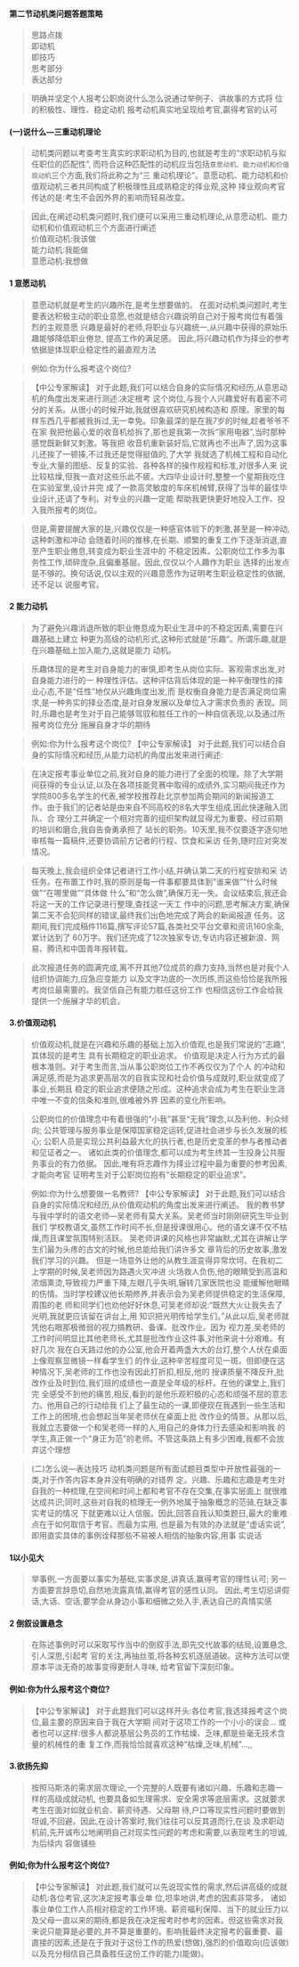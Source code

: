#### 第二节动机类问题答题策略
>   思路点拨   
    即动机   
    即技巧   
    思考部分   
    表达部分   

>   明确并坚定个人报考公职岗说什么怎么说通过举例子、讲故事的方式将
位的积极性、理性、稳定动机
报考动机真实地呈现给考官,贏得考官的认可


#### (一)说什么—三重动机理论
>   动机类问题以考查考生真实的求职动机为目的,也就是考生的“求职动机与拟任职位的匹配性”,
而符合这种匹配性的动机应当包括`意愿动机、能力动机和价值观动机`三个方面,我们将此称之为“三
重动机理论”。意愿动机、能力动机和价值观动机三者共同构成了积极理性且成熟稳定的择业观,这种
择业观向考官传达的是:考生不会因外界的影响而轻易改变。

>   因此,在阐述动机类问题时,我们便可以采用三重动机理论,从意愿动机、能力动机和价值观动机三个方面进行阐述    
    价值观动机:我该做    
    能力动机:我能做    
    意愿动机:我想做    

#### 1 意愿动机
>   意愿动机就是考生的兴趣所在,是考生想要做的。
在面对动机类问题时,考生要表达积极主动的职业意愿,也就是结合兴趣说明自己对于报考岗位有着强烈的主观意愿
兴趣是最好的老师,将职业与兴趣统一,从兴趣中获得的原始乐趣能够降低职业倦怠,
提高工作的满足感。
因此,将兴趣动机作为择业的参考依据是体现职业稳定性的最直观方法

>   例如:你为什么报考这个岗位?

>   【中公专家解读】
对于此题,我们可以结合自身的实际情况和经历,从意思动机的角度出发来进行测述:决定根考
这个岗位,与我个人兴趣爱好有着密不可分的关系。从很小的时候开始,我就很喜欢研究机械构造和
原理。家里的每样东西几乎都被我拆过,无一幸免。印象最深的是在我7岁的时候,趁者爷爷不在家
我把他最心爱的收音机给拆了,那也是我第一次拆“家用电器”,当时那种感觉既新鲜又刺激。等我把
收音机重新装好后,它就再也不出声了,因为这事儿还挨了一顿揍,不过我还是觉得挺值的,了大学
我就选了机械工程和自动化专业,大量的图纸、反复的实验、各种各样的操作规程和标准,对很多人来
说比较枯燥,但我一直对这些乐此不疲。大四毕业设计时,整整一个星期我吃住在实验室里,设计并完
成了一款高灵敏度的车床机械臂,获得了当年的最佳毕业设计,还请了专利。对专业的兴趣一定能
帮助我更快更好地投入工作、投入我所报考的岗位。

>   但是,需要提醒大家的是,兴趣仅仅是一种感官体验下的刺激,甚至是一种冲动,这种刺激和冲动
会随着时间的推移,在长期、顺繁的重复工作下逐渐消退,直至产生职业倦息,转变成为职业生涯中的
不稳定因素。公职岗位工作多为事务性工作,琐碎庞杂,且偏重基层。因此,仅仅以个人趣作为职业
选择的出发点是不够的。换句话说,仅以主观的兴趣意愿作为证明考生职业稳定性的依据,还不足以
说服考官。

#### 2 能力动机
>   为了避免兴趣消退所致的职业倦息成为职业生涯中的不稳定因素,需要在兴趣基础上建立
种更为高级的动机形式,这种形式就是“乐趣”。所谓乐趣,就是在兴趣基础上加入能力,这就是能力
动机。

>   乐趣体现的是考生对自身能力的审慎,即考生从岗位实际、客观需求出发,对自身能力进行的一
种理性评估。这种评估背后体现的是一种平衡理性的择业心态,不是“任性”地仅从兴趣角度出发,而
是权衡自身能力是否满足岗位需求,是一种务实的择业态度,是对自身发展以及单位入才需求负责的
表现。同时,乐趣也是考生对于自己能够驾驭和胜任工作的一种自信表现,以及通过所报考岗位充分
施展自身才华的期待

>   例如:你为什么报考这个岗位?
【中公专家解读】
对于此题,我们可以结合自身的实际情况和经历,从能力动机的角度出发来进行阐述:

>   在决定报考事业单位之前,我对自身的能力进行了全面的梳理。除了大学期间获得的专业认证,以及在各项技能竞赛中取得的成绩外,实习期间我还作为学院800多名学生的代表,被学校推荐赴北京参加两会期间的新闻报道工作。由于我们的记者站是由来自不同高校的8名大学生组成,因此快速融入团队、合
理分工并确定一个相对完善的组织架构就显得尤为重要。经过前期的培训和磨合,我自告奋勇承担了
站长的职务。10天里,我不仅要逐字逐句地审核每一篇稿件,还要协调前方记者的行程、饮食和采访
任务,随时应对突发情况。

>   每天晚上,我会组织全体记者进行工作小结,并确认第二天的行程安排和采
访任务。在布置工作时,我的原则是每一件事都要具体到“谁来做”“什么时候做”“在哪里做”“具体做
什么”和“怎么做”,确保万无一失。会议结束后,我还会将这一天的工作记录进行整理,查找这一天工
作中的问题,思考解决方案,确保第二天不会犯同样的错误,最终我们出色地完成了两会的新闻报道
任务。这期间,我们完成稿件116篇,撰写评论57篇,各类社交平台文章和资讯160余条,累计达到了
60万字。我们还完成了12次独家专访,专访内容还被新浪、网易、腾讯和中国青年报转载。

>   此次报道任务的圆满完成,离不开其他7位成员的鼎力支持,当然也是对我个人组织协调能力,应急应变能力
以及文字功底的一次历练,而这些恰恰是我所报考岗位最需要的。我坚信自己有能力胜任这份工作
也相信这份工作会给我提供一个施展才华的机会。



#### 3.价值观动机
>   价值观动机,就是在兴趣和乐趣的基础上加入价值观,也是我们常说的“志趣”,其体现的是考生
具有长期稳定的职业追求。
价值观是决定人行为方式的最根本准则。对于考生而言,当从事公职岗位工作不再仅仅为了个人
的冲动和满足感,而是为追求更高层次的自我实现和社会价值与成就时,职业就变成了事业,长期且
稳定的职业追求便随之形成。这种追求会成为考生在职业生涯中唯一不变的信条和准则,很难被外界
因素的变化所影响。

>   公职岗位的价值理念中有着很强的“小我”甚至“无我”理念,以及利他、利众倾向;
公共管理与服务事业是保障国家稳定运转,促进社会进步与长久发展的核心;
公职人员是实现公共利益最大化的执行者,也是历史变革的参与者推动者和见证者之一。
诸如此类的价值理念,都可以成为考生终其一生投身公共服务事业的有力依据。
因此,唯有将志趣作为择业过程中最为重要的参考因素,才能向考官
证明考生对于公职岗位抱有“长期稳定的职业追求”。

>   例如:你为什么想要做一名教师?
【中公专家解读】
对于此题,我们可以结合自身的实际情况和经历,从价值观动机的角度出发来进行阐述。
我的教书梦与我中学时的语文老师—吴老师有莫大关系。吴老师当时刚刚研究生毕业到我们
学校教语文,虽然工作时间不长,但是授课很用心。他的语文课不仅不枯燥,而且课堂氛围特别活跃。
吴老师讲课的风格也非常幽默,尤其在讲解让学生们最为头疼的古文的时候,他总能给我们讲许多文
章背后的历史故事,激发我们学习的兴趣。
但是一场意外让他的从教生涯变得异常坎坷。在我初二上学期的时候,吴老师因为路遇火灾冲进
火场救人负伤,他的眼睛受到高温和浓烟熏烫,导致视力严重下降,左眼几乎失明,辗转几家医院也没
能缓解他眼睛的伤情。当时学校建议他长期修养,并表示会为吴老师提供稳定的生活保障,周围的老
师和同学们也劝他好好休息,可吴老师却说:“既然大火让我失去了光明,我就更应该留在讲台上,用
知识把光明传给学生们。”从此以后,吴老师就凭他右眼那极微弱的视力搞教研、备课、批改作业。因为
视力差,吴老师的工作时间明显比其他老师长,尤其是批改作业这件事,对他来说十分艰难。有好几次
我在白天路过他的办公室,他会开着两盏大大的台灯,整个人伏在桌面上像观察显微镜一样看学生们
的作业,这种辛苦程度可见一斑。但即便在这种情况下,吴老师的工作也没有因此打折扣,相反,他的
授课质量不降反升,批改作业及时到位,我们班的成绩也一直是全年级的标杆。在他的课堂上,我们完
全感受不到他的痛苦,相反,看到的是他乐观积极的心态和顽强不屈的意志力。他用自己的行动给我
们上了最生动的一课,即便现在我遇到一些生活和工作上的困境,也会想起当年吴老师伏在桌面上批
改作业的情景。从那以后,我就立志要做一个和吴老师一样的人,用自己的身体力行去感染和影响我
的学生,真正做一个“身正为范”的老师。不管这条路上有多少困难,我都不会放弃这个理想

>   (二)怎么说—表达技巧
    动机类问题是所有面试题目类型中开放性最强的一类,对于作答内容本身并没有明确的对错界
定。兴趣、乐趣和志趣是考生对自我的一种梳理,在空间和时间上都和考官不存在交集,在事实层面上
就很难达成共识;同时,这些对自我的梳理无一例外地属于抽象概念的范骑,在缺乏事实考证的情况
下就更难以让人信服。因此,回答自我认知类题日,最大的重难点在于如何取信于考官。而最为实用,
也是最为有效的办法就是“虚话实说”,即用直实具体的事例诠释那些不易被人相信的抽象内容,用事
实说话



#### 1以小见大
>   举事例,一方面要以事实为基础,实事求是,讲真话,赢得考官的理性认可;
另一方面要言辞恳切,自然地流露真情,赢得考官的感性认同。
因此,考生切忌讲假话,大话、空话,要学会从身边小事和细微之处入手,表达自己的真情实感

#### 2 倒叙设置悬念
>   在陈述事例时可以采取写作当中的倒叙手法,即先交代故事的结局,设置悬念,引人深思,引起考
官的关注,再抽丝茧,将各种玄机逐层道破。这种方法可以使原本平淡无奇的故事变得更耐人寻味,
给考官留下深刻印象。


#### 例如:你为什么报考这个商位?
>   【中公专家解读】
对于此题我们可以这样开头:各位考官,我选择报考这个岗位,最主要的原因来自于我在大学期
间对于这项工作的一个小小的误会…
或者也可以这样:很多人都说基层公务员的工作枯燥、乏味,都是些毫无技术含量的机械性的重
复工作,而我恰恰就喜欢这种“枯燥,乏味,机械”…,,


#### 3.欲扬先抑
>   按照马斯洛的需求层次理论,一个完整的人既要有诸如兴趣、乐趣和志趣一样的高级成就动机,
也要具备如生理需求、安全需求等底层需求。这就要求考生在面对如就业机会、薪资待遇、父母期
待,户口等现实性问题时要做到坦诚,不回避。因此,在设计答案时,我们往往可以反其道而行,在谈
及求职动机前,先开诚布公地阐明自己对现实性问题的考虑和需要,以表现考生的坦诚,为后续内
容做铺些




#### 例如;你为什么报考这个岗位?
>   【中公专家解读】
对此题,我们就可以先说现实性的需求,然后讲高级的成就动机:各位考官,这次决定报考事业单
位,坦率地讲,考虑的因素非常多。
    诸如事业单位工作人员相对稳定的工作环境、薪资福利保障、当下的就业压力以及父母一直以来的期待,都是我在决定报考时参考的因素。但这些需求对我来说只能算是必要的,并不算是重要的。影响我最终决定报考的最重要、最直接的因素,还是在于我对于这份工作的热爱(想做),强烈的价值取向(应该做)以及充分相信自己具备胜任这份工作的能力(能做)。

